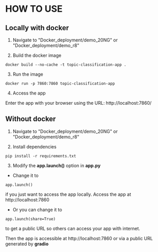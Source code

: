 # HOW TO USE

## Locally with docker

1. Navigate to "Docker_deployment/demo_20NG" or "Docker_deployment/demo_r8"

2. Build the docker image

```
docker build --no-cache -t topic-classification-app .
```

3. Run the image

```
docker run -p 7860:7860 topic-classification-app
```

4. Access the app

Enter the app with your browser using the URL: http://localhost:7860/

## Without docker

1. Navigate to "Docker_deployment/demo_20NG" or "Docker_deployment/demo_r8"

2. Install dependencies

```
pip install -r requirements.txt
```

3. Modify the **app.launch()** option in **app.py**

- Change it to 

```
app.launch()
```

if you just want to access the app locally. Access the app at http://localhost:7860

- Or you can change it to 

```
app.launch(share=True)
```

to get a public URL so others can access your app with internet.

Then the app is accessible at http://localhost:7860 or via a public URL generated by **gradio**